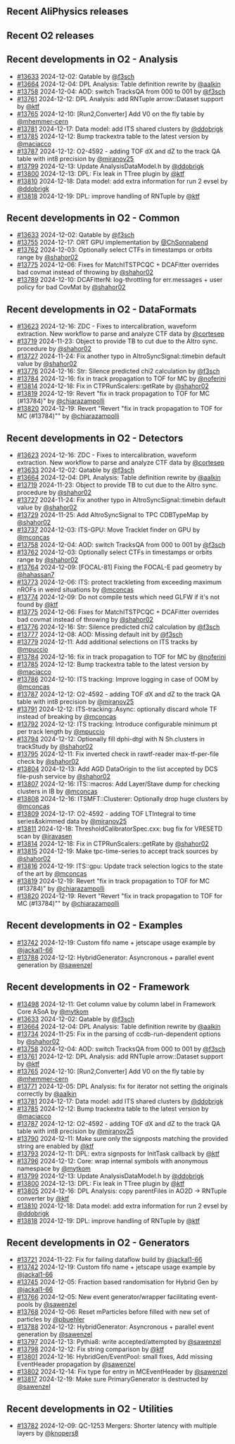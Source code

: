 ## Recent AliPhysics releases
## Recent O2 releases
## Recent developments in O2 - Analysis
- [\#13633](https://github.com/AliceO2Group/AliceO2/pull/13633) 2024-12-02: Qatable by [@f3sch](https://github.com/f3sch)
- [\#13664](https://github.com/AliceO2Group/AliceO2/pull/13664) 2024-12-04: DPL Analysis: Table definition rewrite by [@aalkin](https://github.com/aalkin)
- [\#13758](https://github.com/AliceO2Group/AliceO2/pull/13758) 2024-12-04: AOD: switch TracksQA from 000 to 001 by [@f3sch](https://github.com/f3sch)
- [\#13761](https://github.com/AliceO2Group/AliceO2/pull/13761) 2024-12-12: DPL Analysis: add RNTuple arrow::Dataset support by [@ktf](https://github.com/ktf)
- [\#13765](https://github.com/AliceO2Group/AliceO2/pull/13765) 2024-12-10: [Run2,Converter] Add V0 on the fly table by [@mhemmer-cern](https://github.com/mhemmer-cern)
- [\#13781](https://github.com/AliceO2Group/AliceO2/pull/13781) 2024-12-17: Data model: add ITS shared clusters by [@ddobrigk](https://github.com/ddobrigk)
- [\#13785](https://github.com/AliceO2Group/AliceO2/pull/13785) 2024-12-12: Bump trackextra table to the latest version by [@maciacco](https://github.com/maciacco)
- [\#13787](https://github.com/AliceO2Group/AliceO2/pull/13787) 2024-12-12: O2-4592 - adding TOF dX and dZ to the track QA table with int8 precision by [@miranov25](https://github.com/miranov25)
- [\#13799](https://github.com/AliceO2Group/AliceO2/pull/13799) 2024-12-13: Update AnalysisDataModel.h by [@ddobrigk](https://github.com/ddobrigk)
- [\#13800](https://github.com/AliceO2Group/AliceO2/pull/13800) 2024-12-13: DPL: Fix leak in TTree plugin by [@ktf](https://github.com/ktf)
- [\#13810](https://github.com/AliceO2Group/AliceO2/pull/13810) 2024-12-18: Data model: add extra information for run 2 evsel by [@ddobrigk](https://github.com/ddobrigk)
- [\#13818](https://github.com/AliceO2Group/AliceO2/pull/13818) 2024-12-19: DPL: improve handling of RNTuple by [@ktf](https://github.com/ktf)
## Recent developments in O2 - Common
- [\#13633](https://github.com/AliceO2Group/AliceO2/pull/13633) 2024-12-02: Qatable by [@f3sch](https://github.com/f3sch)
- [\#13755](https://github.com/AliceO2Group/AliceO2/pull/13755) 2024-12-17: ORT GPU implementation by [@ChSonnabend](https://github.com/ChSonnabend)
- [\#13762](https://github.com/AliceO2Group/AliceO2/pull/13762) 2024-12-03: Optionally select CTFs in timestamps or orbits range by [@shahor02](https://github.com/shahor02)
- [\#13775](https://github.com/AliceO2Group/AliceO2/pull/13775) 2024-12-06: Fixes for MatchITSTPCQC + DCAFitter overrides bad covmat instead of throwing by [@shahor02](https://github.com/shahor02)
- [\#13789](https://github.com/AliceO2Group/AliceO2/pull/13789) 2024-12-10: DCAFitterN: log-throttling for err.messages + user policy for bad CovMat by [@shahor02](https://github.com/shahor02)
## Recent developments in O2 - DataFormats
- [\#13623](https://github.com/AliceO2Group/AliceO2/pull/13623) 2024-12-16: ZDC - Fixes to intercalibration, waveform extraction. New workflow to parse and analyze CTF data by [@cortesep](https://github.com/cortesep)
- [\#13719](https://github.com/AliceO2Group/AliceO2/pull/13719) 2024-11-23: Object to provide TB to cut due to the Altro sync. procedure by [@shahor02](https://github.com/shahor02)
- [\#13727](https://github.com/AliceO2Group/AliceO2/pull/13727) 2024-11-24: Fix another typo in AltroSyncSignal::timebin default value by [@shahor02](https://github.com/shahor02)
- [\#13776](https://github.com/AliceO2Group/AliceO2/pull/13776) 2024-12-16: Str: Silence predicted chi2 calculation by [@f3sch](https://github.com/f3sch)
- [\#13784](https://github.com/AliceO2Group/AliceO2/pull/13784) 2024-12-16: fix in track propagation to TOF for MC by [@noferini](https://github.com/noferini)
- [\#13814](https://github.com/AliceO2Group/AliceO2/pull/13814) 2024-12-18: Fix in CTPRunScalers::getRate by [@shahor02](https://github.com/shahor02)
- [\#13819](https://github.com/AliceO2Group/AliceO2/pull/13819) 2024-12-19: Revert "fix in track propagation to TOF for MC (#13784)" by [@chiarazampolli](https://github.com/chiarazampolli)
- [\#13820](https://github.com/AliceO2Group/AliceO2/pull/13820) 2024-12-19: Revert "Revert "fix in track propagation to TOF for MC (#13784)"" by [@chiarazampolli](https://github.com/chiarazampolli)
## Recent developments in O2 - Detectors
- [\#13623](https://github.com/AliceO2Group/AliceO2/pull/13623) 2024-12-16: ZDC - Fixes to intercalibration, waveform extraction. New workflow to parse and analyze CTF data by [@cortesep](https://github.com/cortesep)
- [\#13633](https://github.com/AliceO2Group/AliceO2/pull/13633) 2024-12-02: Qatable by [@f3sch](https://github.com/f3sch)
- [\#13664](https://github.com/AliceO2Group/AliceO2/pull/13664) 2024-12-04: DPL Analysis: Table definition rewrite by [@aalkin](https://github.com/aalkin)
- [\#13719](https://github.com/AliceO2Group/AliceO2/pull/13719) 2024-11-23: Object to provide TB to cut due to the Altro sync. procedure by [@shahor02](https://github.com/shahor02)
- [\#13727](https://github.com/AliceO2Group/AliceO2/pull/13727) 2024-11-24: Fix another typo in AltroSyncSignal::timebin default value by [@shahor02](https://github.com/shahor02)
- [\#13729](https://github.com/AliceO2Group/AliceO2/pull/13729) 2024-11-25: Add AltroSyncSignal to TPC CDBTypeMap by [@shahor02](https://github.com/shahor02)
- [\#13737](https://github.com/AliceO2Group/AliceO2/pull/13737) 2024-12-03: ITS-GPU: Move Tracklet finder on GPU by [@mconcas](https://github.com/mconcas)
- [\#13758](https://github.com/AliceO2Group/AliceO2/pull/13758) 2024-12-04: AOD: switch TracksQA from 000 to 001 by [@f3sch](https://github.com/f3sch)
- [\#13762](https://github.com/AliceO2Group/AliceO2/pull/13762) 2024-12-03: Optionally select CTFs in timestamps or orbits range by [@shahor02](https://github.com/shahor02)
- [\#13764](https://github.com/AliceO2Group/AliceO2/pull/13764) 2024-12-09: [FOCAL-81] Fixing the FOCAL-E pad geometry by [@hahassan7](https://github.com/hahassan7)
- [\#13773](https://github.com/AliceO2Group/AliceO2/pull/13773) 2024-12-06: ITS: protect trackleting from exceeding maximum nROFs in weird situations by [@mconcas](https://github.com/mconcas)
- [\#13774](https://github.com/AliceO2Group/AliceO2/pull/13774) 2024-12-09: Do not compile tests which need GLFW if it's not found by [@ktf](https://github.com/ktf)
- [\#13775](https://github.com/AliceO2Group/AliceO2/pull/13775) 2024-12-06: Fixes for MatchITSTPCQC + DCAFitter overrides bad covmat instead of throwing by [@shahor02](https://github.com/shahor02)
- [\#13776](https://github.com/AliceO2Group/AliceO2/pull/13776) 2024-12-16: Str: Silence predicted chi2 calculation by [@f3sch](https://github.com/f3sch)
- [\#13777](https://github.com/AliceO2Group/AliceO2/pull/13777) 2024-12-08: AOD: Missing default init by [@f3sch](https://github.com/f3sch)
- [\#13779](https://github.com/AliceO2Group/AliceO2/pull/13779) 2024-12-11: Add additional selections on ITS tracks by [@mpuccio](https://github.com/mpuccio)
- [\#13784](https://github.com/AliceO2Group/AliceO2/pull/13784) 2024-12-16: fix in track propagation to TOF for MC by [@noferini](https://github.com/noferini)
- [\#13785](https://github.com/AliceO2Group/AliceO2/pull/13785) 2024-12-12: Bump trackextra table to the latest version by [@maciacco](https://github.com/maciacco)
- [\#13786](https://github.com/AliceO2Group/AliceO2/pull/13786) 2024-12-10: ITS tracking: Improve logging in case of OOM by [@mconcas](https://github.com/mconcas)
- [\#13787](https://github.com/AliceO2Group/AliceO2/pull/13787) 2024-12-12: O2-4592 - adding TOF dX and dZ to the track QA table with int8 precision by [@miranov25](https://github.com/miranov25)
- [\#13791](https://github.com/AliceO2Group/AliceO2/pull/13791) 2024-12-12: ITS-tracking::Async: optionally discard whole TF instead of breaking by [@mconcas](https://github.com/mconcas)
- [\#13792](https://github.com/AliceO2Group/AliceO2/pull/13792) 2024-12-12: ITS tracking: Introduce configurable minimum pt per track length by [@mpuccio](https://github.com/mpuccio)
- [\#13794](https://github.com/AliceO2Group/AliceO2/pull/13794) 2024-12-12: Optionally fill dphi-dtgl with N Sh.clusters in trackStudy by [@shahor02](https://github.com/shahor02)
- [\#13795](https://github.com/AliceO2Group/AliceO2/pull/13795) 2024-12-11: Fix inverted check in rawtf-reader max-tf-per-file check by [@shahor02](https://github.com/shahor02)
- [\#13804](https://github.com/AliceO2Group/AliceO2/pull/13804) 2024-12-13: Add AGD DataOrigin to the list accepted by DCS file-push service by [@shahor02](https://github.com/shahor02)
- [\#13807](https://github.com/AliceO2Group/AliceO2/pull/13807) 2024-12-16: ITS::macros: Add Layer/Stave dump for checking clusters in IB by [@mconcas](https://github.com/mconcas)
- [\#13808](https://github.com/AliceO2Group/AliceO2/pull/13808) 2024-12-16: ITSMFT::Clusterer: Optionally drop huge clusters by [@mconcas](https://github.com/mconcas)
- [\#13809](https://github.com/AliceO2Group/AliceO2/pull/13809) 2024-12-17: O2-4592 - adding TOF LTIntegral to time series&skimmed data by [@miranov25](https://github.com/miranov25)
- [\#13811](https://github.com/AliceO2Group/AliceO2/pull/13811) 2024-12-18: ThresholdCalibratorSpec.cxx: bug fix for VRESETD scan by [@iravasen](https://github.com/iravasen)
- [\#13814](https://github.com/AliceO2Group/AliceO2/pull/13814) 2024-12-18: Fix in CTPRunScalers::getRate by [@shahor02](https://github.com/shahor02)
- [\#13815](https://github.com/AliceO2Group/AliceO2/pull/13815) 2024-12-19: Make tpc-time-series to accept track sources by [@shahor02](https://github.com/shahor02)
- [\#13816](https://github.com/AliceO2Group/AliceO2/pull/13816) 2024-12-19: ITS::gpu: Update track selection logics to the state of the art by [@mconcas](https://github.com/mconcas)
- [\#13819](https://github.com/AliceO2Group/AliceO2/pull/13819) 2024-12-19: Revert "fix in track propagation to TOF for MC (#13784)" by [@chiarazampolli](https://github.com/chiarazampolli)
- [\#13820](https://github.com/AliceO2Group/AliceO2/pull/13820) 2024-12-19: Revert "Revert "fix in track propagation to TOF for MC (#13784)"" by [@chiarazampolli](https://github.com/chiarazampolli)
## Recent developments in O2 - Examples
- [\#13742](https://github.com/AliceO2Group/AliceO2/pull/13742) 2024-12-19: Custom fifo name + jetscape usage example by [@jackal1-66](https://github.com/jackal1-66)
- [\#13788](https://github.com/AliceO2Group/AliceO2/pull/13788) 2024-12-12: HybridGenerator: Asyncronous + parallel event generation by [@sawenzel](https://github.com/sawenzel)
## Recent developments in O2 - Framework
- [\#13498](https://github.com/AliceO2Group/AliceO2/pull/13498) 2024-12-11: Get column value by column label in Framework Core ASoA by [@mytkom](https://github.com/mytkom)
- [\#13633](https://github.com/AliceO2Group/AliceO2/pull/13633) 2024-12-02: Qatable by [@f3sch](https://github.com/f3sch)
- [\#13664](https://github.com/AliceO2Group/AliceO2/pull/13664) 2024-12-04: DPL Analysis: Table definition rewrite by [@aalkin](https://github.com/aalkin)
- [\#13734](https://github.com/AliceO2Group/AliceO2/pull/13734) 2024-11-25: Fix in the parsing of ccdb-run-dependent options by [@shahor02](https://github.com/shahor02)
- [\#13758](https://github.com/AliceO2Group/AliceO2/pull/13758) 2024-12-04: AOD: switch TracksQA from 000 to 001 by [@f3sch](https://github.com/f3sch)
- [\#13761](https://github.com/AliceO2Group/AliceO2/pull/13761) 2024-12-12: DPL Analysis: add RNTuple arrow::Dataset support by [@ktf](https://github.com/ktf)
- [\#13765](https://github.com/AliceO2Group/AliceO2/pull/13765) 2024-12-10: [Run2,Converter] Add V0 on the fly table by [@mhemmer-cern](https://github.com/mhemmer-cern)
- [\#13771](https://github.com/AliceO2Group/AliceO2/pull/13771) 2024-12-05: DPL Analysis: fix for iterator not setting the originals correctly by [@aalkin](https://github.com/aalkin)
- [\#13781](https://github.com/AliceO2Group/AliceO2/pull/13781) 2024-12-17: Data model: add ITS shared clusters by [@ddobrigk](https://github.com/ddobrigk)
- [\#13785](https://github.com/AliceO2Group/AliceO2/pull/13785) 2024-12-12: Bump trackextra table to the latest version by [@maciacco](https://github.com/maciacco)
- [\#13787](https://github.com/AliceO2Group/AliceO2/pull/13787) 2024-12-12: O2-4592 - adding TOF dX and dZ to the track QA table with int8 precision by [@miranov25](https://github.com/miranov25)
- [\#13790](https://github.com/AliceO2Group/AliceO2/pull/13790) 2024-12-11: Make sure only the signposts matching the provided string are enabled by [@ktf](https://github.com/ktf)
- [\#13793](https://github.com/AliceO2Group/AliceO2/pull/13793) 2024-12-11: DPL: extra signposts for InitTask callback by [@ktf](https://github.com/ktf)
- [\#13796](https://github.com/AliceO2Group/AliceO2/pull/13796) 2024-12-12: Core: wrap internal symbols with anonymous namespace by [@mytkom](https://github.com/mytkom)
- [\#13799](https://github.com/AliceO2Group/AliceO2/pull/13799) 2024-12-13: Update AnalysisDataModel.h by [@ddobrigk](https://github.com/ddobrigk)
- [\#13800](https://github.com/AliceO2Group/AliceO2/pull/13800) 2024-12-13: DPL: Fix leak in TTree plugin by [@ktf](https://github.com/ktf)
- [\#13805](https://github.com/AliceO2Group/AliceO2/pull/13805) 2024-12-16: DPL Analysis: copy parentFiles in AO2D -> RNTuple converter by [@ktf](https://github.com/ktf)
- [\#13810](https://github.com/AliceO2Group/AliceO2/pull/13810) 2024-12-18: Data model: add extra information for run 2 evsel by [@ddobrigk](https://github.com/ddobrigk)
- [\#13818](https://github.com/AliceO2Group/AliceO2/pull/13818) 2024-12-19: DPL: improve handling of RNTuple by [@ktf](https://github.com/ktf)
## Recent developments in O2 - Generators
- [\#13721](https://github.com/AliceO2Group/AliceO2/pull/13721) 2024-11-22: Fix for failing dataflow build by [@jackal1-66](https://github.com/jackal1-66)
- [\#13742](https://github.com/AliceO2Group/AliceO2/pull/13742) 2024-12-19: Custom fifo name + jetscape usage example by [@jackal1-66](https://github.com/jackal1-66)
- [\#13745](https://github.com/AliceO2Group/AliceO2/pull/13745) 2024-12-05: Fraction based randomisation for Hybrid Gen by [@jackal1-66](https://github.com/jackal1-66)
- [\#13766](https://github.com/AliceO2Group/AliceO2/pull/13766) 2024-12-05: New event generator/wrapper facilitating event-pools by [@sawenzel](https://github.com/sawenzel)
- [\#13768](https://github.com/AliceO2Group/AliceO2/pull/13768) 2024-12-06: Reset mParticles before filled with new set of particles by [@pbuehler](https://github.com/pbuehler)
- [\#13788](https://github.com/AliceO2Group/AliceO2/pull/13788) 2024-12-12: HybridGenerator: Asyncronous + parallel event generation by [@sawenzel](https://github.com/sawenzel)
- [\#13797](https://github.com/AliceO2Group/AliceO2/pull/13797) 2024-12-13: Pythia8: write accepted/attempted by [@sawenzel](https://github.com/sawenzel)
- [\#13798](https://github.com/AliceO2Group/AliceO2/pull/13798) 2024-12-12: Fix string comparison by [@ktf](https://github.com/ktf)
- [\#13801](https://github.com/AliceO2Group/AliceO2/pull/13801) 2024-12-16: HybridGen/EventPool: small fixes, Add missing EventHeader propagation by [@sawenzel](https://github.com/sawenzel)
- [\#13802](https://github.com/AliceO2Group/AliceO2/pull/13802) 2024-12-14: Fix type for entry in MCEventHeader by [@sawenzel](https://github.com/sawenzel)
- [\#13817](https://github.com/AliceO2Group/AliceO2/pull/13817) 2024-12-19: Make sure PrimaryGenerator is destructed by [@sawenzel](https://github.com/sawenzel)
## Recent developments in O2 - Utilities
- [\#13782](https://github.com/AliceO2Group/AliceO2/pull/13782) 2024-12-09: QC-1253 Mergers: Shorter latency with multiple layers by [@knopers8](https://github.com/knopers8)
